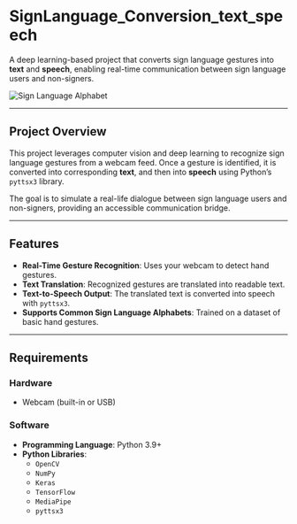 # SignLanguage_Conversion_text_speech

A deep learning-based project that converts sign language gestures into **text** and **speech**, enabling real-time communication between sign language users and non-signers.

![Sign Language Alphabet](C:\Users\heha\OneDrive\Desktop\Sign-Language-To-Text-and-Speech-Conversion\assets\sign_alphabet.jpg)

---

## Project Overview

This project leverages computer vision and deep learning to recognize sign language gestures from a webcam feed. Once a gesture is identified, it is converted into corresponding **text**, and then into **speech** using Python’s `pyttsx3` library.  

The goal is to simulate a real-life dialogue between sign language users and non-signers, providing an accessible communication bridge.

---

## Features

- **Real-Time Gesture Recognition**: Uses your webcam to detect hand gestures.
- **Text Translation**: Recognized gestures are translated into readable text.
- **Text-to-Speech Output**: The translated text is converted into speech with `pyttsx3`.
- **Supports Common Sign Language Alphabets**: Trained on a dataset of basic hand gestures.

---

## Requirements

### Hardware

- Webcam (built-in or USB)

### Software

- **Programming Language**: Python 3.9+
- **Python Libraries**:
  - `OpenCV`
  - `NumPy`
  - `Keras`
  - `TensorFlow`
  - `MediaPipe`
  - `pyttsx3`